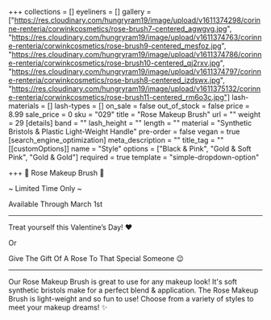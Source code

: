 +++
collections = []
eyeliners = []
gallery = ["https://res.cloudinary.com/hungryram19/image/upload/v1611374298/corinne-renteria/corwinkcosmetics/rose-brush7-centered_agwgvg.jpg", "https://res.cloudinary.com/hungryram19/image/upload/v1611374763/corinne-renteria/corwinkcosmetics/rose-brush9-centered_mesfoz.jpg", "https://res.cloudinary.com/hungryram19/image/upload/v1611374786/corinne-renteria/corwinkcosmetics/rose-brush10-centered_qj2rxv.jpg", "https://res.cloudinary.com/hungryram19/image/upload/v1611374797/corinne-renteria/corwinkcosmetics/rose-brush8-centered_izdswx.jpg", "https://res.cloudinary.com/hungryram19/image/upload/v1611375132/corinne-renteria/corwinkcosmetics/rose-brush11-centered_rm6o3c.jpg"]
lash-materials = []
lash-types = []
on_sale = false
out_of_stock = false
price = 8.99
sale_price = 0
sku = "029"
title = "Rose Makeup Brush"
url = ""
weight = 29
[details]
band = ""
lash_height = ""
length = ""
material = "Synthetic Bristols & Plastic Light-Weight Handle"
pre-order = false
vegan = true
[search_engine_optimization]
meta_description = ""
title_tag = ""
[[customOptions]]
name = "Style"
options = ["Black & Pink", "Gold & Soft Pink", "Gold & Gold"]
required = true
template = "simple-dropdown-option"

+++
🌹 Rose Makeup Brush 🌹

\~ Limited Time Only \~

Available Through March 1st

***

Treat yourself this Valentine’s Day! ❤️

Or

Give The Gift Of A Rose To That Special Someone 😉

***

Our Rose Makeup Brush is great to use for any makeup look! It's soft synthetic bristols make for a perfect blend & application. The Rose Makeup Brush is light-weight and so fun to use! Choose from a variety of styles to meet your makeup dreams! ✨